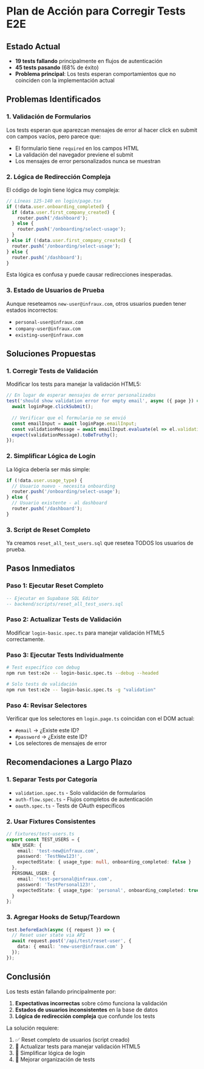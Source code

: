# Plan de Acción para Corregir Tests E2E

## Estado Actual
- **19 tests fallando** principalmente en flujos de autenticación
- **45 tests pasando** (68% de éxito)
- **Problema principal**: Los tests esperan comportamientos que no coinciden con la implementación actual

## Problemas Identificados

### 1. Validación de Formularios
Los tests esperan que aparezcan mensajes de error al hacer click en submit con campos vacíos, pero parece que:
- El formulario tiene `required` en los campos HTML
- La validación del navegador previene el submit
- Los mensajes de error personalizados nunca se muestran

### 2. Lógica de Redirección Compleja
El código de login tiene lógica muy compleja:
```typescript
// Líneas 125-140 en login/page.tsx
if (!data.user.onboarding_completed) {
  if (data.user.first_company_created) {
    router.push('/dashboard');
  } else {
    router.push('/onboarding/select-usage');
  }
} else if (!data.user.first_company_created) {
  router.push('/onboarding/select-usage');
} else {
  router.push('/dashboard');
}
```

Esta lógica es confusa y puede causar redirecciones inesperadas.

### 3. Estado de Usuarios de Prueba
Aunque reseteamos `new-user@infraux.com`, otros usuarios pueden tener estados incorrectos:
- `personal-user@infraux.com`
- `company-user@infraux.com`
- `existing-user@infraux.com`

## Soluciones Propuestas

### 1. Corregir Tests de Validación
Modificar los tests para manejar la validación HTML5:

```typescript
// En lugar de esperar mensajes de error personalizados
test('should show validation error for empty email', async ({ page }) => {
  await loginPage.clickSubmit();
  
  // Verificar que el formulario no se envió
  const emailInput = await loginPage.emailInput;
  const validationMessage = await emailInput.evaluate(el => el.validationMessage);
  expect(validationMessage).toBeTruthy();
});
```

### 2. Simplificar Lógica de Login
La lógica debería ser más simple:
```typescript
if (!data.user.usage_type) {
  // Usuario nuevo - necesita onboarding
  router.push('/onboarding/select-usage');
} else {
  // Usuario existente - al dashboard
  router.push('/dashboard');
}
```

### 3. Script de Reset Completo
Ya creamos `reset_all_test_users.sql` que resetea TODOS los usuarios de prueba.

## Pasos Inmediatos

### Paso 1: Ejecutar Reset Completo
```sql
-- Ejecutar en Supabase SQL Editor
-- backend/scripts/reset_all_test_users.sql
```

### Paso 2: Actualizar Tests de Validación
Modificar `login-basic.spec.ts` para manejar validación HTML5 correctamente.

### Paso 3: Ejecutar Tests Individualmente
```bash
# Test específico con debug
npm run test:e2e -- login-basic.spec.ts --debug --headed

# Solo tests de validación
npm run test:e2e -- login-basic.spec.ts -g "validation"
```

### Paso 4: Revisar Selectores
Verificar que los selectores en `login.page.ts` coincidan con el DOM actual:
- `#email` → ¿Existe este ID?
- `#password` → ¿Existe este ID?
- Los selectores de mensajes de error

## Recomendaciones a Largo Plazo

### 1. Separar Tests por Categoría
- `validation.spec.ts` - Solo validación de formularios
- `auth-flow.spec.ts` - Flujos completos de autenticación
- `oauth.spec.ts` - Tests de OAuth específicos

### 2. Usar Fixtures Consistentes
```typescript
// fixtures/test-users.ts
export const TEST_USERS = {
  NEW_USER: {
    email: 'test-new@infraux.com',
    password: 'TestNew123!',
    expectedState: { usage_type: null, onboarding_completed: false }
  },
  PERSONAL_USER: {
    email: 'test-personal@infraux.com',
    password: 'TestPersonal123!',
    expectedState: { usage_type: 'personal', onboarding_completed: true }
  }
};
```

### 3. Agregar Hooks de Setup/Teardown
```typescript
test.beforeEach(async ({ request }) => {
  // Reset user state via API
  await request.post('/api/test/reset-user', {
    data: { email: 'new-user@infraux.com' }
  });
});
```

## Conclusión

Los tests están fallando principalmente por:
1. **Expectativas incorrectas** sobre cómo funciona la validación
2. **Estados de usuarios inconsistentes** en la base de datos
3. **Lógica de redirección compleja** que confunde los tests

La solución requiere:
1. ✅ Reset completo de usuarios (script creado)
2. 🔄 Actualizar tests para manejar validación HTML5
3. 🔄 Simplificar lógica de login
4. 🔄 Mejorar organización de tests